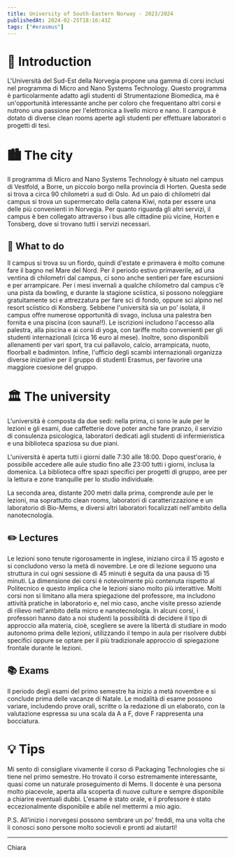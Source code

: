```yaml
---
title: University of South-Eastern Norway - 2023/2024
publishedAt: 2024-02-25T18:16:43Z
tags: ["#erasmus"]
---
```


# 👋 Introduction

L'Università del Sud-Est della Norvegia propone una gamma di corsi inclusi nel
programma di Micro and Nano Systems Technology. Questo programma è
particolarmente adatto agli studenti di Strumentazione Biomedica, ma è
un'opportunità interessante anche per coloro che frequentano altri corsi e
nutrono una passione per l'elettronica a livello micro e nano. Il campus è
dotato di diverse clean rooms aperte agli studenti per effettuare laboratori o
progetti di tesi.

# 🏙 The city

Il programma di Micro and Nano Systems Technology è situato nel campus di
Vestfold, a Borre, un piccolo borgo nella provincia di Horten. Questa sede si
trova a circa 90 chilometri a sud di Oslo. Ad un paio di chilometri dal campus
si trova un supermercato della catena Kiwi, nota per essere una delle più
convenienti in Norvegia. Per quanto riguarda gli altri servizi, il campus è ben
collegato attraverso i bus alle cittadine più vicine, Horten e Tonsberg, dove si
trovano tutti i servizi necessari.

## 🕺 What to do

Il campus si trova su un fiordo, quindi d'estate e primavera è molto comune fare
il bagno nel Mare del Nord. Per il periodo estivo primaverile, ad una ventina di
chilometri dal campus, ci sono anche sentieri per fare escursioni e per
arrampicare. Per i mesi invernali a qualche chilometro dal campus c’è una pista
da bowling, e durante la stagione sciistica, si possono noleggiare gratuitamente
sci e attrezzatura per fare sci di fondo, oppure sci alpino nel resort sciistico
di Konsberg. Sebbene l'università sia un po' isolata, il campus offre numerose
opportunità di svago, inclusa una palestra ben fornita e una piscina (con
sauna!!). Le iscrizioni includono l'accesso alla palestra, alla piscina e ai
corsi di yoga, con tariffe molto convenienti per gli studenti internazionali
(circa 16 euro al mese). Inoltre, sono disponibili allenamenti per vari sport,
tra cui pallavolo, calcio, arrampicata, nuoto, floorball e badminton. Infine,
l'ufficio degli scambi internazionali organizza diverse iniziative per il gruppo
di studenti Erasmus, per favorire una maggiore coesione del gruppo.

# 🏛 The university

L'università è composta da due sedi: nella prima, ci sono le aule per le lezioni
e gli esami, due caffetterie dove poter anche fare pranzo, il servizio di
consulenza psicologica, laboratori dedicati agli studenti di infermieristica e
una biblioteca spaziosa su due piani.

L'università è aperta tutti i giorni dalle 7:30 alle 18:00. Dopo quest'orario, è
possibile accedere alle aule studio fino alle 23:00 tutti i giorni, inclusa la
domenica. La biblioteca offre spazi specifici per progetti di gruppo, aree per
la lettura e zone tranquille per lo studio individuale.

La seconda area, distante 200 metri dalla prima, comprende aule per le lezioni,
ma soprattutto clean rooms, laboratori di caratterizzazione e un laboratorio di
Bio-Mems, e diversi altri laboratori focalizzati nell'ambito della
nanotecnologia.

## ✏️ Lectures

Le lezioni sono tenute rigorosamente in inglese, iniziano circa il 15 agosto e
si concludono verso la metà di novembre. Le ore di lezione seguono una struttura
in cui ogni sessione di 45 minuti è seguita da una pausa di 15 minuti. La
dimensione dei corsi è notevolmente più contenuta rispetto al Politecnico e
questo implica che le lezioni siano molto più interattive. Molti corsi non si
limitano alla mera spiegazione del professore, ma includono attività pratiche in
laboratorio e, nel mio caso, anche visite presso aziende di rilievo nell'ambito
della micro e nanotecnologia. In alcuni corsi, i professori hanno dato a noi
studenti la possibilità di decidere il tipo di approccio alla materia, cioè,
scegliere se avere la libertà di studiare in modo autonomo prima delle lezioni,
utilizzando il tempo in aula per risolvere dubbi specifici oppure se optare per
il più tradizionale approccio di spiegazione frontale durante le lezioni.

## 📚 Exams

Il periodo degli esami del primo semestre ha inizio a metà novembre e si
conclude prima delle vacanze di Natale. Le modalità di esame possono variare,
includendo prove orali, scritte o la redazione di un elaborato, con la
valutazione espressa su una scala da A a F, dove F rappresenta una bocciatura.

# 💡 Tips

Mi sento di consigliare vivamente il corso di Packaging Technologies che si
tiene nel primo semestre. Ho trovato il corso estremamente interessante, quasi
come un naturale proseguimento di Mems. Il docente è una persona molto
piacevole, aperta alla scoperta di nuove culture e sempre disponibile a chiarire
eventuali dubbi. L'esame è stato orale, e il professore è stato eccezionalmente
disponibile e abile nel mettermi a mio agio.

P.S. All'inizio i norvegesi possono sembrare un po' freddi, ma una volta che li
conosci sono persone molto socievoli e pronti ad aiutarti!

---

Chiara
